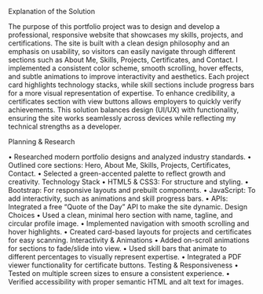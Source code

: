 Explanation of the Solution

The purpose of this portfolio project was to design and develop a professional, responsive website that showcases my skills, projects, and certifications. The site is built with a clean design philosophy and an emphasis on usability, so visitors can easily navigate through different sections such as About Me, Skills, Projects, Certificates, and Contact.
I implemented a consistent color scheme, smooth scrolling, hover effects, and subtle animations to improve interactivity and aesthetics. Each project card highlights technology stacks, while skill sections include progress bars for a more visual representation of expertise. To enhance credibility, a certificates section with view buttons allows employers to quickly verify achievements.
This solution balances design (UI/UX) with functionality, ensuring the site works seamlessly across devices while reflecting my technical strengths as a developer.

Planning & Research

•	Researched modern portfolio designs and analyzed industry standards.
•	Outlined core sections: Hero, About Me, Skills, Projects, Certificates, Contact.
•	Selected a green-accented palette to reflect growth and creativity.
      Technology Stack
•	HTML5 & CSS3: For structure and styling.
•	Bootstrap: For responsive layouts and prebuilt components.
•	JavaScript: To add interactivity, such as animations and skill progress bars.
•	APIs: Integrated a free “Quote of the Day” API to make the site dynamic.
    Design Choices
•	Used a clean, minimal hero section with name, tagline, and circular profile image.
•	Implemented navigation with smooth scrolling and hover highlights.
•	Created card-based layouts for projects and certificates for easy scanning.
   Interactivity & Animations
•	Added on-scroll animations for sections to fade/slide into view.
•	Used skill bars that animate to different percentages to visually represent expertise.
•	Integrated a PDF viewer functionality for certificate buttons.
   Testing & Responsiveness
•	Tested on multiple screen sizes to ensure a consistent experience.
•	Verified accessibility with proper semantic HTML and alt text for images.

